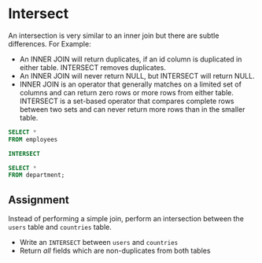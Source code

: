 # Intersect

An intersection is very similar to an inner join but there are subtle differences. For Example:

* An INNER JOIN will return duplicates, if an id column is duplicated in either table. INTERSECT removes duplicates.
* An INNER JOIN will never return NULL, but INTERSECT will return NULL.
* INNER JOIN is an operator that generally matches on a limited set of columns and can return zero rows or more rows from either table. INTERSECT is a set-based operator that compares complete rows between two sets and can never return more rows than in the smaller table.

```SQL
SELECT *
FROM employees

INTERSECT

SELECT *
FROM department;
```

## Assignment

Instead of performing a simple join, perform an intersection between the `users` table and `countries` table.

* Write an `INTERSECT` between `users` and `countries`
* Return *all* fields which are non-duplicates from both tables
